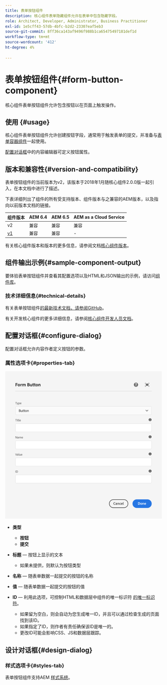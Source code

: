 ```yaml
---
title: 表单按钮组件
description: 核心组件表单隐藏组件允许在表单中包含隐藏字段。
role: Architect, Developer, Administrator, Business Practitioner
exl-id: 1e5cff43-57db-4bfc-b2d2-23307eaf5eb3
source-git-commit: 8ff36ca143af9496f988b1ca65475497181def1d
workflow-type: tm+mt
source-wordcount: '412'
ht-degree: 4%

---
```


# 表单按钮组件{#form-button-component}

核心组件表单按钮组件允许包含按钮以在页面上触发操作。

## 使用 {#usage}

核心组件表单按钮组件允许创建按钮字段，通常用于触发表单的提交，并准备与[表单容器组件](form-container.md)一起使用。

[配置对话框](#configure-dialog)中的内容编辑器可定义按钮属性。

## 版本和兼容性{#version-and-compatibility}

表单按钮组件的当前版本为v2，该版本于2018年1月随核心组件2.0.0版一起引入，在本文档中进行了描述。

下表详细列出了组件的所有受支持版本、组件版本与之兼容的AEM版本，以及指向以前版本文档的链接。

| 组件版本 | AEM 6.4 | AEM 6.5 | AEM as a Cloud Service |
|--- |--- |--- |---|
| v2 | 兼容 | 兼容 | 兼容 |
| [v1](/help/components/v1/form-button-v1.md) | 兼容 | 兼容 | - |

有关核心组件版本和版本的更多信息，请参阅文档[核心组件版本](/help/versions.md)。

## 组件输出示例{#sample-component-output}

要体验表单按钮组件并查看其配置选项以及HTML和JSON输出的示例，请访问[组件库](https://adobe.com/go/aem_cmp_library_form_button)。

### 技术详细信息{#technical-details}

有关表单按钮组件[的最新技术文档，请参阅GitHub](https://adobe.com/go/aem_cmp_tech_form_button_v2)。

有关开发核心组件的更多详细信息，请参阅[核心组件开发人员文档](/help/developing/overview.md)。

## 配置对话框{#configure-dialog}

配置对话框允许内容作者定义按钮的参数。

### 属性选项卡{#properties-tab}

![表单按钮组件的编辑对话框](/help/assets/form-button-edit.png)

* **类型**

   * **按钮**
   * **提交**

* **标题**  — 按钮上显示的文本

   * 如果未提供，则默认为按钮类型

* **名称**  — 随表单数据一起提交的按钮的名称
* **值**  — 随表单数据一起提交的按钮的值

* **ID**  — 利用此选项，可控制HTML和数据层中组件的唯一标识符 [的唯一标识符](/help/developing/data-layer/overview.md)。
   * 如果留为空白，则会自动为您生成唯一ID，并且可以通过检查生成的页面找到该ID。
   * 如果指定了ID，则作者有责任确保该ID是唯一的。
   * 更改ID可能会影响CSS、JS和数据层跟踪。

## 设计对话框{#design-dialog}

### 样式选项卡{#styles-tab}

表单按钮组件支持AEM [样式系统](/help/get-started/authoring.md#component-styling)。
